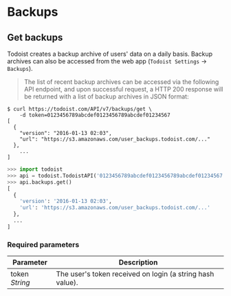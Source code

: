 # Backups

## Get backups

Todoist creates a backup archive of users' data on a daily basis. Backup archives can also be accessed from the web app
(`Todoist Settings` -> `Backups`).

> The list of recent backup archives can be accessed via the following API endpoint, and upon successful request, a HTTP 200 response will be returned with a list of backup archives in JSON format:


```shell
$ curl https://todoist.com/API/v7/backups/get \
    -d token=0123456789abcdef0123456789abcdef01234567
[
  {
    "version": "2016-01-13 02:03",
    "url": "https://s3.amazonaws.com/user_backups.todoist.com/..."
  },
    ...
]
```

```python
>>> import todoist
>>> api = todoist.TodoistAPI('0123456789abcdef0123456789abcdef01234567')
>>> api.backups.get()
[
  {
    'version': '2016-01-13 02:03',
    'url': 'https://s3.amazonaws.com/user_backups.todoist.com/...'
  },
  ...
]
```

### Required parameters

Parameter | Description
--------- | -----------
token *String* | The user's token received on login (a string hash value).
